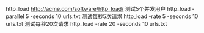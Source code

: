 http_load
http://acme.com/software/http_load/
测试5个并发用户
http_load -parallel 5 -seconds 10 urls.txt
测试每秒5次请求
http_load -rate 5 -seconds 10 urls.txt
测试每秒20次请求
http_load -rate 20 -seconds 10 urls.txt

